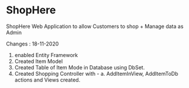 # ShopHere
ShopHere Web Application to allow Customers to shop + Manage data as Admin

Changes : 
18-11-2020 
  1. enabled Entity Framework
  2. Created Item Model
  3. Created Table of Item Mode in Database using DbSet.
  4. Created Shopping Controller with -
      a. AddItemInView, AddItemToDb actions and Views created.
